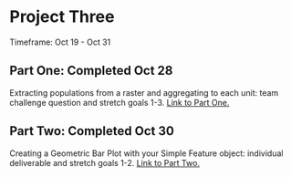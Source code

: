 # Project Three

Timeframe: Oct 19 - Oct 31 <br/>

## Part One: Completed Oct 28
Extracting populations from a raster and aggregating to each unit: team challenge question and stretch goals 1-3. [Link to Part One.](p4part1.md)<br/>

## Part Two: Completed Oct 30
Creating a Geometric Bar Plot with your Simple Feature object: individual deliverable and stretch goals 1-2. [Link to Part Two.](p4part2.md)<br/>

